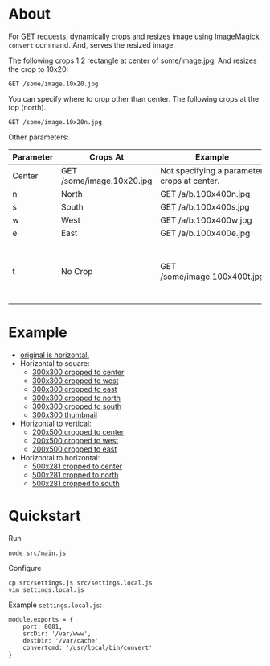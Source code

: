 # About

For GET requests, dynamically crops and resizes image using 
ImageMagick `convert` command.
And, serves the resized image.


The following crops 1:2 rectangle at center of some/image.jpg. And resizes the crop to 10x20:

```
GET /some/image.10x20.jpg
```

You can specify where to crop other than center. The following crops at the top (north).

```
GET /some/image.10x20n.jpg
```

Other parameters:

Parameter | Crops At | Example | Comment
----------|----------|---------|---------
 | Center | GET /some/image.10x20.jpg | Not specifying a parameter crops at center.
n | North | GET /a/b.100x400n.jpg |
s | South | GET /a/b.100x400s.jpg |
w | West | GET /a/b.100x400w.jpg |
e | East | GET /a/b.100x400e.jpg |
t | No Crop | GET /some/image.100x400t.jpg | Instead of cropping, some/image.jpg is resized to fit in 100x400 rectangle.

# Example

- [original is horizontal.](http://nodejs-resize-image.herokuapp.com/http://i.imgur.com/gWthS3m.jpg)
- Horizontal to square:
    - [300x300 cropped to center](http://nodejs-resize-image.herokuapp.com/http://i.imgur.com/gWthS3m.300x300.jpg)
    - [300x300 cropped to west](http://nodejs-resize-image.herokuapp.com/http://i.imgur.com/gWthS3m.300x300w.jpg)
    - [300x300 cropped to east](http://nodejs-resize-image.herokuapp.com/http://i.imgur.com/gWthS3m.300x300e.jpg)
    - [300x300 cropped to north](http://nodejs-resize-image.herokuapp.com/http://i.imgur.com/gWthS3m.300x300n.jpg)
    - [300x300 cropped to south](http://nodejs-resize-image.herokuapp.com/http://i.imgur.com/gWthS3m.300x300s.jpg)
    - [300x300 thumbnail](http://nodejs-resize-image.herokuapp.com/http://i.imgur.com/gWthS3m.300x300t.jpg)
- Horizontal to vertical:
    - [200x500 cropped to center](http://nodejs-resize-image.herokuapp.com/http://i.imgur.com/gWthS3m.200x500.jpg)
    - [200x500 cropped to west](http://nodejs-resize-image.herokuapp.com/http://i.imgur.com/gWthS3m.200x500w.jpg)
    - [200x500 cropped to east](http://nodejs-resize-image.herokuapp.com/http://i.imgur.com/gWthS3m.200x500e.jpg)
- Horizontal to horizontal:
    - [500x281 cropped to center](http://nodejs-resize-image.herokuapp.com/http://i.imgur.com/gWthS3m.500x281.jpg)
    - [500x281 cropped to north](http://nodejs-resize-image.herokuapp.com/http://i.imgur.com/gWthS3m.500x281n.jpg)
    - [500x281 cropped to south](http://nodejs-resize-image.herokuapp.com/http://i.imgur.com/gWthS3m.500x281s.jpg)

# Quickstart

Run

    node src/main.js

Configure

    cp src/settings.js src/settings.local.js
    vim settings.local.js

Example `settings.local.js`:


    module.exports = {
        port: 8081,
        srcDir: '/var/www',
        destDir: '/var/cache',
        convertcmd: '/usr/local/bin/convert'
    }
